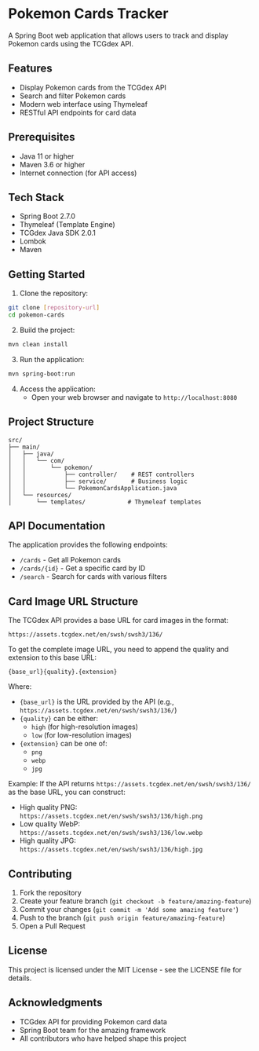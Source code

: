 # Pokemon Cards Tracker

A Spring Boot web application that allows users to track and display Pokemon cards using the TCGdex API.

## Features

- Display Pokemon cards from the TCGdex API
- Search and filter Pokemon cards
- Modern web interface using Thymeleaf
- RESTful API endpoints for card data

## Prerequisites

- Java 11 or higher
- Maven 3.6 or higher
- Internet connection (for API access)

## Tech Stack

- Spring Boot 2.7.0
- Thymeleaf (Template Engine)
- TCGdex Java SDK 2.0.1
- Lombok
- Maven

## Getting Started

1. Clone the repository:
```bash
git clone [repository-url]
cd pokemon-cards
```

2. Build the project:
```bash
mvn clean install
```

3. Run the application:
```bash
mvn spring-boot:run
```

4. Access the application:
   - Open your web browser and navigate to `http://localhost:8080`

## Project Structure

```
src/
├── main/
│   ├── java/
│   │   └── com/
│   │       └── pokemon/
│   │           ├── controller/    # REST controllers
│   │           ├── service/       # Business logic
│   │           └── PokemonCardsApplication.java
│   └── resources/
│       └── templates/            # Thymeleaf templates
```

## API Documentation

The application provides the following endpoints:

- `/cards` - Get all Pokemon cards
- `/cards/{id}` - Get a specific card by ID
- `/search` - Search for cards with various filters

## Card Image URL Structure

The TCGdex API provides a base URL for card images in the format:
```
https://assets.tcgdex.net/en/swsh/swsh3/136/
```

To get the complete image URL, you need to append the quality and extension to this base URL:

```
{base_url}{quality}.{extension}
```

Where:
- `{base_url}` is the URL provided by the API (e.g., `https://assets.tcgdex.net/en/swsh/swsh3/136/`)
- `{quality}` can be either:
  - `high` (for high-resolution images)
  - `low` (for low-resolution images)
- `{extension}` can be one of:
  - `png`
  - `webp`
  - `jpg`

Example:
If the API returns `https://assets.tcgdex.net/en/swsh/swsh3/136/` as the base URL, you can construct:
- High quality PNG: `https://assets.tcgdex.net/en/swsh/swsh3/136/high.png`
- Low quality WebP: `https://assets.tcgdex.net/en/swsh/swsh3/136/low.webp`
- High quality JPG: `https://assets.tcgdex.net/en/swsh/swsh3/136/high.jpg`

## Contributing

1. Fork the repository
2. Create your feature branch (`git checkout -b feature/amazing-feature`)
3. Commit your changes (`git commit -m 'Add some amazing feature'`)
4. Push to the branch (`git push origin feature/amazing-feature`)
5. Open a Pull Request

## License

This project is licensed under the MIT License - see the LICENSE file for details.

## Acknowledgments

- TCGdex API for providing Pokemon card data
- Spring Boot team for the amazing framework
- All contributors who have helped shape this project